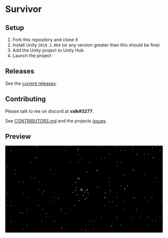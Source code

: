 # Survivor
## Setup
1. Fork this repository and clone it
2. Install Unity `2019.3.0b9` (or any version greater than this should be fine)
3. Add the Unity project to Unity Hub
4. Launch the project

## Releases
See the [current releases](https://github.com/valkyrienyanko/Survivor/releases).

## Contributing
Please talk to me on discord at **valk#3277**.

See [CONTRIBUTORS.md](https://github.com/valkyrienyanko/Survivor/blob/master/CONTRIBUTORS.md) and the projects [issues](https://github.com/valkyrienyanko/Survivor/issues).

## Preview
![Preview](preview2.gif)
